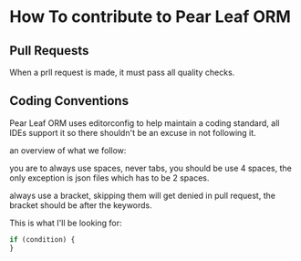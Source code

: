 # How To contribute to Pear Leaf ORM

## Pull Requests

When a prll request is made, it must pass all quality checks.

## Coding Conventions

Pear Leaf ORM uses editorconfig to help maintain a coding standard, all IDEs support it so there shouldn't be an excuse in not following it.

an overview of what we follow:

you are to always use spaces, never tabs, you should be use 4 spaces, the only exception is json files which has to be 2 spaces.

always use a bracket, skipping them will get denied in pull request, the bracket should be after the keywords.

This is what I'll be looking for:

```php
if (condition) {
}
```
